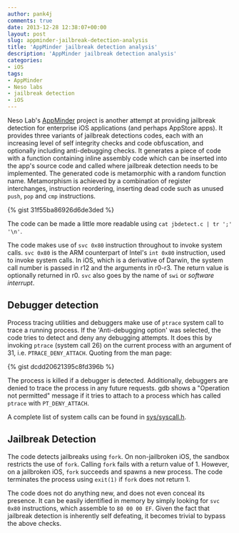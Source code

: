 ```yaml
---
author: pank4j
comments: true
date: 2013-12-28 12:38:07+00:00
layout: post
slug: appminder-jailbreak-detection-analysis
title: 'AppMinder jailbreak detection analysis'
description: 'AppMinder jailbreak detection analysis'
categories:
- iOS
tags:
- AppMinder
- Neso labs
- jailbreak detection
- iOS
---
```

 

Neso Lab's [AppMinder](http://appminder.nesolabs.de/) project is another attempt at providing jailbreak detection for enterprise iOS applications (and perhaps AppStore apps). It provides three variants of jailbreak detections codes, each with an increasing level of self integrity checks and code obfuscation, and optionally including anti-debugging checks. It generates a piece of code with a function containing inline assembly code which can be inserted into the app's source code and called where jailbreak detection needs to be implemented. The generated code is metamorphic with a random function name. Metamorphism is achieved by a combination of register interchanges, instruction reordering, inserting dead code such as unused ``push``, ``pop`` and ``cmp`` instructions.

{% gist 31f55ba86926d6de3ded %}

The code can be made a little more readable using ``cat jbdetect.c | tr ';' '\n'``.


The code makes use of ``svc 0x80`` instruction throughout to invoke system calls. ``svc 0x80`` is the ARM counterpart of Intel's ``int 0x80`` instruction, used to invoke system calls. In iOS, which is a derivative of Darwin, the system call number is passed in r12 and the arguments in r0-r3. The return value is optionally returned in r0. ``svc`` also goes by the name of ``swi`` or _software interrupt_.


## Debugger detection

Process tracing utilities and debuggers make use of ``ptrace`` system call to trace a running process. If the 'Anti-debugging option' was selected, the code tries to detect and deny any debugging attempts. It does this by invoking ``ptrace`` (system call 26) on the current process with an argument of 31, i.e. ``PTRACE_DENY_ATTACH``. Quoting from the man page:

{% gist dcdd20621395c8fd396b %}

The process is killed if a debugger is detected. Additionally, debuggers are denied to trace the process in any future requests. gdb shows a "Operation not permitted" message if it tries to attach to a process which has called ``ptrace`` with ``PT_DENY_ATTACH``.


A complete list of system calls can be found in [sys/syscall.h](http://www.opensource.apple.com/source/xnu/xnu-1228.5.20/bsd/sys/syscall.h).


## Jailbreak Detection

The code detects jailbreaks using ``fork``. On non-jailbroken iOS, the sandbox restricts the use of ``fork``. Calling ``fork`` fails with a return value of 1. However, on a jailbroken iOS, ``fork`` succeeds and spawns a new process. The code terminates the process using ``exit(1)`` if ``fork`` does not return 1.

<p></p>

The code does not do anything new, and does not even conceal its presence. It can be easily identified in memory by simply looking for ``svc 0x80`` instructions, which assemble to ``80 00 00 EF``. Given the fact that jailbreak detection is inherently self defeating, it becomes trivial to bypass the above checks.
